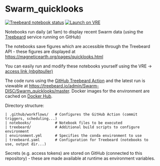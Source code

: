 # Swarm_quicklooks

[![Treebeard notebook status](https://api.treebeard.io/Swarm-DISC/Swarm_quicklooks/master/buildbadge)](https://treebeard.io/admin/Swarm-DISC/Swarm_quicklooks/master "Latest notebook run")
[![Launch on VRE](https://img.shields.io/badge/nbgitpuller-VRE-blue)](https://vre.vires.services/hub/user-redirect/git-pull?repo=https%3A%2F%2Fgithub.com%2FSwarm-DISC%2FSwarm_quicklooks&branch=master&urlpath=lab%2Ftree%2FSwarm_quicklooks%2Fnotebooks%2F01a1_Outreach-Report.ipynb)

Notebooks run daily (at 1am) to display recent Swarm data (using the [Treebeard](https://treebeard.io/) service running on GitHub)

The notebooks save figures which are accessible through the Treebeard API - these figures are displayed at https://magneticearth.org/pages/quicklooks.html

You can easily run and modify these notebooks yourself using the VRE -> [access link (nbgitpuller)](https://vre.vires.services/hub/user-redirect/git-pull?repo=https%3A%2F%2Fgithub.com%2FSwarm-DISC%2FSwarm_quicklooks&branch=master&urlpath=lab%2Ftree%2FSwarm_quicklooks%2Fnotebooks%2F01a1_Outreach-Report.ipynb)

The code runs using the [GitHub Treebeard Action](https://github.com/marketplace/actions/treebeard-continuous-integration-for-python-data-science-supporting-jupyter-notebooks) and the latest run is viewable at https://treebeard.io/admin/Swarm-DISC/Swarm_quicklooks/master. Docker images for the environment are cached on [Docker Hub](https://hub.docker.com/u/swarmdisc/).

Directory structure:

```
| .github/workflows/   # Configures the GitHub Action (commit triggers, scheduling...)
| notebooks/           # Notebook files to be executed
| treebeard/           # Additional build scripts to configure environment
| environment.yml      # Specifies the conda environment to use
| treebeard.yaml       # Configuration for Treebeard (notebooks to use, output dir...)
```

Secrets (e.g. access tokens) are stored on GitHub (connected to this repository) - these are made available at runtime as environment variables.

